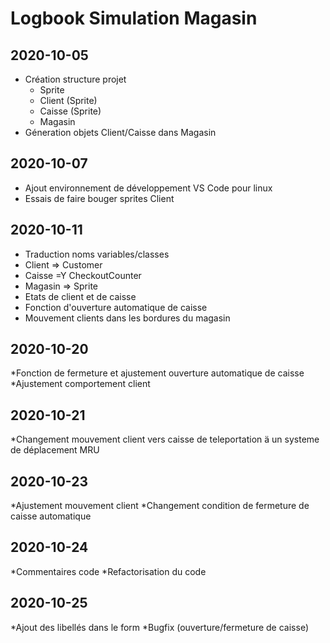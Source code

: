 # Logbook Simulation Magasin
## 2020-10-05
* Création structure projet
  * Sprite
  * Client (Sprite)
  * Caisse (Sprite)
  * Magasin
* Géneration objets Client/Caisse dans Magasin
## 2020-10-07
* Ajout environnement de développement VS Code pour linux
* Essais de faire bouger sprites Client
## 2020-10-11
* Traduction noms variables/classes
 * Client => Customer
 * Caisse =Y CheckoutCounter
 * Magasin => Sprite
* Etats de client et de caisse
* Fonction d'ouverture automatique de caisse
* Mouvement clients dans les bordures du magasin
## 2020-10-20
*Fonction de fermeture et ajustement ouverture automatique de caisse
*Ajustement comportement client
## 2020-10-21
*Changement mouvement client vers caisse de teleportation ä un systeme de déplacement MRU
## 2020-10-23
*Ajustement mouvement client
*Changement condition de fermeture de caisse automatique
## 2020-10-24
*Commentaires code
*Refactorisation du code
## 2020-10-25
*Ajout des libellés dans le form
*Bugfix (ouverture/fermeture de caisse)
